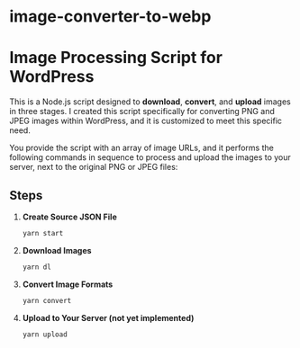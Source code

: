 # image-converter-to-webp

# Image Processing Script for WordPress

This is a Node.js script designed to **download**, **convert**, and **upload** images in three stages. I created this script specifically for converting PNG and JPEG images within WordPress, and it is customized to meet this specific need.

You provide the script with an array of image URLs, and it performs the following commands in sequence to process and upload the images to your server, next to the original PNG or JPEG files:

## Steps

1. **Create Source JSON File**  
   ```bash
   yarn start
2. **Download Images**  
   ```bash
   yarn dl
3. **Convert Image Formats**  
   ```bash
   yarn convert
4. **Upload to Your Server (not yet implemented)**  
   ```bash
   yarn upload
